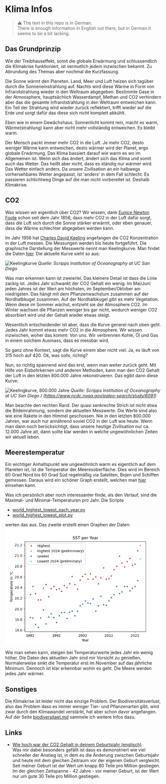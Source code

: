 # Klima Infos

> :warning: The text in this repo is in German. \
> There is enough information in English out there, but in German it seems to be a bit lacking.

## Das Grundprinzip
Wie der Treibhauseffekt, somit die globale Erwärmung und schlussendlich die Klimakrise funktioniert, ist vermutlich jedem inzwischen bekannt. Zu Abrundung des Themas aber nochmal die Kurzfassung.

Die Sonne wärmt den Planeten. Land, Meer und Luft heizen sich tagüber durch die Sonneneinstrahlung auf. Nachts wird diese Wärme in Form
von Infrarotstrahlung wieder in den Weltraum abgegeben. Bestimmte Gase in der Atmossphere, hauptsächlich Wasserdampf, Methan und CO2 verhindern
aber das die gesamte Infrarotstrahlung in den Weltraum entweichen kann. Ein Teil der Strahlung wird wieder zurück reflektiert, trifft wieder auf die Erde und
sorgt dafür das diese sich  nicht komplett abkühlt.

Eben wie in einem Gewächshaus. Sonnenlicht kommt rein, macht es warm, Wärme(strahlung) kann aber nicht mehr vollständig entweichen. Es bleibt warm.

Der Mensch packt immer mehr CO2 in die Luft. Je mehr CO2, desto weniger Wärme kann entweichen, desto wärmer wird der Planet, ergo globale Erwärmung. Das Klima
bassiert darauf wie warm es wo im Allgemeinen ist. Wenn sich das ändert, ändert sich das Klima und somit auch das Wetter. Das heißt aber nicht, dass es ständig
nur wärmer wird. Das Wetter einfach anders. Da unsere Zivilisation an ein halbwegs vorhersehbares Wetter angepasst, ist 'anders' in dem Fall schlecht. Es passieren
schlichtweg Dinge auf die man nicht vorbereitet ist. Deshalb Klimakrise.

## CO2
Was wissen wir eigentlich über CO2? Wir wissen, dank [Eunice Newton Foote](https://de.wikipedia.org/wiki/Eunice_Newton_Foote) schon seit dem Jahr 1856, dass mehr
CO2 in der Luft dafür sorgt, dass die Luft sich durch die Sonne stärker erwärmt, oder eben genauer, dass die Wärme schlechter abgegeben werden kann.

Im Jahr 1956 hat [Charles David Keeling](https://de.wikipedia.org/wiki/Charles_David_Keeling) angefangen die CO2 Konzentration in der Luft messen. Die Messungen werden
bis heute fortgeführt. Die graphische Darstellung der Messwerte nennt man Keelingkurve. Man findet die Daten [hier](https://keelingcurve.ucsd.edu/). Die aktuelle Kurve
sieht so aus:

![Keelingkurve](https://scripps.ucsd.edu/bluemoon/co2_400/mlo_full_record.png)
*Quelle: Scripps Institution of Oceanography at UC San Diego*

Was man erkennen kann ist zweierlei. Das kleinere Detail ist dass die Linie zackig ist. Jedes Jahr schwankt der CO2 Gehalt ein wenig. Im Mai/Juni jeden Jahres ist der Wert am höchsten, im September/Oktober am niedrigsten. Das hängt mit dem Pflanzenwachstum zusammen auf der Nordhalbkugel zusammen. Auf der Nordhalbkugel gibt es mehr Vegetation. Wenn diese im Sommer wächst, entzieht sie der Atmosphere CO2. Im Winter wachsen die Pflanzen weniger bis gar nicht, wodurch weniger CO2 absorbiert wird und
der Gehalt wieder etwas steigt.

Wesentlich entscheidender ist aber, dass die Kurve generel nach oben geht. Jedes Jahr kommt etwas mehr CO2 in die Atmosphere. Wir wissen inzwischen, woher das kommt: Von uns. Wir verbrennen Kohle, Öl und Gas in einem solchem Ausmass, dass es messbar wird.

So ganz ohne Kontext, sagt die Kurve einem aber nicht viel.  Ja, es läuft von 315 hoch auf 420. Ok, was solls, richtig? 

Nun, so richtig spannend wird das erst, wenn man weiter zurück geht. Mit Hilfe von Eisbohrkernen und anderen Methoden, kann man den CO2 Gehalt der Luft in den letzten
800.000 Jahre rekonstruieren. Das egibt dann diese Kurve:

![Keelingkurve, 800.000 Jahre](https://scripps.ucsd.edu/bluemoon/co2_400/co2_800k.png)
*Quelle: Scripps Institution of Oceanography at UC San Diego / (https://www.ncdc.noaa.gov/paleo-search/study/6091)*

Man beachte den rechten Rand. Der quasi senkrechte Strich ist nicht etwa die Bildeinrahmung, sondern die aktuellen Messwerte. Die Werte sind also wie eine Rakete in den Himmel geschossen. Nie in den letzten 800.000 Jahren, war auch nur annährend soviel CO2 in der Luft wie heute. Wenn man dann noch berücksichtigt, dass unsere heutige Zivilisation nur ca. 12.000 Jahre alt, dann sollte klar werden in welche ungewöhnlichen Zeiten wir aktuell leben.

## Meerestemperatur

Ein wichtiger Anhaltspunkt wie ungewöhnlich warm es eigentlich auf dem Planeten ist, ist die
Temperatur der Meeresoberfläche. Dies wird im Bereich 60 Grad Nord bis 60 Grad Süd regelmäßig via
Sateliten, Bojen und Schiffen gemessen. Daraus wird ein schöner Graph erstellt, welchen man [hier](https://climatereanalyzer.org/clim/sst_daily/) einsehen kann.

Was ich persönlich aber noch interessanter finde, als den Verlauf, sind die Maximal- und Minimal-Temperaturen pro Jahr. Die Scripte

 * [world_highest_lowest_each_year.py](world_highest_lowest_each_year.py)
 * [world_highest_lowest_plot.py](world_highest_lowes_plot.py)

werten das aus. Das zweite erstellt einen Graphen der Daten:
![Meeresoberflächentemperatur Min/Max Werte](output/world_highest_lowest.png)

Wie man sehen kann, steigen bei Temperaturwerte jedes Jahr ein wenig höher. Die Daten des aktuellen Jahr sind mir Vorsicht zu genießen. Normalerweise
sinkt die Temperatur erst im November auf das jährliche Minimum. Dennoch ist klar erkennbar wohin es geht. Die Meere werden jedes Jahr wärmer.

## Sonstiges
Die Klimakrise ist leider nicht das einzige Problem. Der Biodiversitätsverlust, also das Problem dass es immer weniger Tier- und Pflanzenarten gibt, wird zwar durch den Klimawandel verstärkt,
hat aber schon davor angefangen. Auf der Seite [biodiversitaet.md](Biodiversität) sammele ich weitere Infos dazu.


## Links

 * [Wie hoch war der CO2 Gehalt in deinem Geburtsjahr (englisch)](https://www.nature.org/en-us/get-involved/how-to-help/carbon-footprint-calculator/carbon-by-birth-year/) \
   Was mir dabei besonders gefällt ist dass es demonstriert wie viel schneller der Anstieg ist, in dem es die Änderung zwischen Geburtsjahr und heute mit dem gleichen Zeitraum vor der eigenen
   Geburt vergleicht. Seit meiner Geburt ist der Wert um knapp 80 Teile pro Million gestiegen. Im der gleichen Zeitspanne - 42 Jahre - vor meiner Geburt, ist der Wert nur um gute 30 Teile pro
   Million gestiegen.
